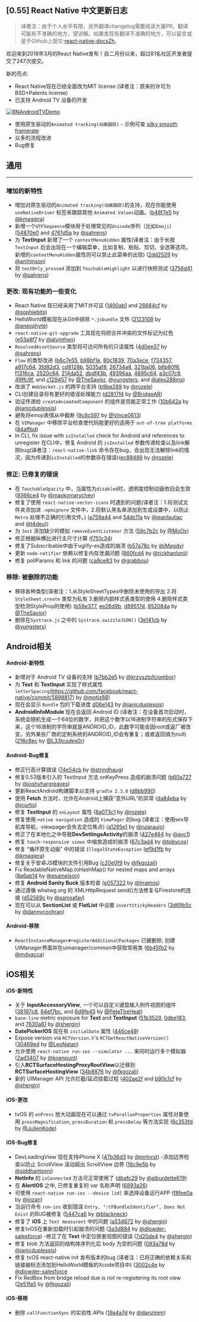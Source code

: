 ## [0.55] React Native 中文更新日志

> 译者注：由于个人水平有限，另外翻译changelog需要阅读大量PR，翻译可能有不准确的地方，望谅解。如果发现有翻译不准确的地方，可以留言或是于Github上提交:[react-native-docsZh](https://github.com/wlfcss/react-native-docsZh)。

欢迎来到2018年3月的React Native发布！自二月份以来，超过81名社区开发者提交了247次提交。

新的亮点:

- React Native现在已经全面改为MIT license (译者注：原来的许可为BSD+Patents license)
- 已支持 Android TV 设备的开发

[![RNAndroidTVDemo](images/0.jpg)](http://www.youtube.com/watch?v=EzIQErHhY20)

- 使用原生驱动的`Animated tracking(动画跟踪)` - 示例可查 [silky smooth framerate](https://t.co/dE1KST1i3g)
- 众多的流程改进
- Bug修复

## 通用
-------

### 增加的新特性

- 增加对原生驱动的`Animated tracking(动画跟踪)`的支持，现在你能使用`useNativeDriver` 标签来跟踪其他 `Animated.Values`动画。([b48f7e5](https://github.com/facebook/react-native/commit/b48f7e5) by [@kmagiera](https://github.com/kmagiera))
- 新增一个`UTFSequence`模块用于处理常见的`Unicode`序列（比如`Emoji`）([54870e0](https://github.com/facebook/react-native/commit/54870e0) and [4761d5a](https://github.com/facebook/react-native/commit/4761d5a) by [@sahrens](https://github.com/sahrens))
- 为 **TextInput** 新增了一个 `contextMenuHidden` 属性(译者注：由于长按`TextInput` 后会出现在一个编辑菜单，比如复制、粘贴、剪切、全选等选项。新增的`contextMenuHidden`属性则可以禁止此菜单的出现) ([2dd2529](https://github.com/facebook/react-native/commit/2dd2529) by [@amhinson](https://github.com/amhinson))
- 将 `testOnly_pressed` 添加到 `TouchableHighlight` 以进行快照测试 ([3756d41](https://github.com/facebook/react-native/commit/3756d41) by [@sahrens](https://github.com/sahrens))

### 更改: 现有功能的一些变化

- React Native 现已经采用了MIT许可证 ([1490ab1](https://github.com/facebook/react-native/commit/1490ab1) and [26684cf](https://github.com/facebook/react-native/commit/26684cf) by [@sophiebits](https://github.com/sophiebits))
- HelloWorld模板现在从Git中排除 `*.jsbundle` 文件 ([2123108](https://github.com/facebook/react-native/commit/2123108) by [@aneophyte](https://github.com/aneophyte))
- `react-native-git-upgrade` 工具现在将把合并冲突的文件标记为红色 ([e53a8f7](https://github.com/facebook/react-native/commit/e53a8f7) by [@alvinthen](https://github.com/alvinthen))
- `ResolvedAssetSource` 类型将可访问所有的只读属性 ([4d0ee37](https://github.com/facebook/react-native/commit/4d0ee37) by [@sahrens](https://github.com/sahrens))
- `Flow` 的类型改进 ([b6c7e55](https://github.com/facebook/react-native/commit/b6c7e55), [b98bf1e](https://github.com/facebook/react-native/commit/b98bf1e), [80c1839](https://github.com/facebook/react-native/commit/80c1839), [70a3ece](https://github.com/facebook/react-native/commit/70a3ece), [f734357](https://github.com/facebook/react-native/commit/f734357), [a817c64](https://github.com/facebook/react-native/commit/a817c64), [3fd82d3](https://github.com/facebook/react-native/commit/3fd82d3), [cd8128b](https://github.com/facebook/react-native/commit/cd8128b), [5035af8](https://github.com/facebook/react-native/commit/5035af8), [26734a8](https://github.com/facebook/react-native/commit/26734a8), [321ba06](https://github.com/facebook/react-native/commit/321ba06), [b6b80f6](https://github.com/facebook/react-native/commit/b6b80f6), [f1316ca](https://github.com/facebook/react-native/commit/f1316ca), [2520c64](https://github.com/facebook/react-native/commit/2520c64), [214da52](https://github.com/facebook/react-native/commit/214da52), [dbdf43b](https://github.com/facebook/react-native/commit/dbdf43b), [49396aa](https://github.com/facebook/react-native/commit/49396aa), [4895c64](https://github.com/facebook/react-native/commit/4895c64), [a3c07c9](https://github.com/facebook/react-native/commit/a3c07c9), [49ffc9f](https://github.com/facebook/react-native/commit/49ffc9f), and [c129457](https://github.com/facebook/react-native/commit/c129457) by [@TheSavior](https://github.com/TheSavior), [@yungsters](https://github.com/yungsters), and [@alex288ms](https://github.com/alex288ms))
- 改进了 `WebSocket.js` 的跨平台支持 ([b9be289](https://github.com/facebook/react-native/commit/b9be289) by [@rozele](https://github.com/rozele))
- CLI创建目录将有更好的错误处理能力 ([d2817f4](https://github.com/facebook/react-native/commit/d2817f4) by [@BridgeAR](https://github.com/BridgeAR))
- 验证传递给 `createAnimatedComponent` 的组件是否能正常工作 ([10b642a](https://github.com/facebook/react-native/commit/10b642a) by [@janicduplessis](https://github.com/janicduplessis))
- 避免将emoji表情从中截断 ([9c8c597](https://github.com/facebook/react-native/commit/9c8c597) by [@Vince0613](https://github.com/Vince0613))
- 在 `UIManager` 中移除平台检查使代码能更好的适用于 `out-of-tree platforms` ([84affbd](https://github.com/facebook/react-native/commit/84affbd))
- In CLI, fix issue with `isInstalled` check for Android and references to unregister 在CLI中，修复 Android 的 `isInstalled` 参数传递检查以及link解除bug(译者注：`react-native-link` 命令存在bug，会出现无法解除link的情况，因为传递到`isInstalled`的参数存在错误)([ec88489](https://github.com/facebook/react-native/commit/ec88489) by [@rozele](https://github.com/rozele))

### 修正: 已修复的错误

- 在 `TouchableOpacity` 中，当属性为`disabled`时，透明度控制动画依旧会生效([9366ce4](https://github.com/facebook/react-native/commit/9366ce4) by [@maxkomarychev](https://github.com/maxkomarychev))
- 修复了使用 `react-native-vector-icons` 时遇到的问题(译者注：1.将测试文件夹添加进 `.npmignore` 文件中，2.将默认黑名单添加到生成设置中，以防止 `Metro` 处理不正确的引用文件。)  ([a759a44](https://github.com/facebook/react-native/commit/a759a44) and [54dc11a](https://github.com/facebook/react-native/commit/54dc11a) by [@jeanlauliac](https://github.com/jeanlauliac) and [@t4deu](https://github.com/t4deu)))
- 为 `Jest` 添加缺少的模拟 `removeEventListener` 方法 ([59c7b2c](https://github.com/facebook/react-native/commit/59c7b2c) by [@MoOx](https://github.com/MoOx))
- 修正根据纵横比进行主尺寸计算 ([f751c34](https://github.com/facebook/react-native/commit/f751c34))
- 修复了Subscribable中由于uglify-es造成的崩溃 ([b57a78c](https://github.com/facebook/react-native/commit/b57a78c) by [@iMagdy](https://github.com/iMagdy))
- 更新 `node-notifier` 依赖以修复内存泄漏问题 ([860fcd4](https://github.com/facebook/react-native/commit/860fcd4) by [@rickhanlonii](https://github.com/rickhanlonii))
- 修复 pollParams 和 link 的问题 ([ca8ce83](https://github.com/facebook/react-native/commit/ca8ce83) by [@grabbou](https://github.com/grabbou))

### 移除: 被删除的功能

- 移除各种类型(译者注：1.从StyleSheetTypes中删除未使用的导出 2.将 `StyleSheet.create` 类型为私有 3.删除内部样式表类型的使用 4.删除样式类型检测StyleProp的使用) ([b58e377](https://github.com/facebook/react-native/commit/b58e377), [ee26d9b](https://github.com/facebook/react-native/commit/ee26d9b), [d89517d](https://github.com/facebook/react-native/commit/d89517d), [852084a](https://github.com/facebook/react-native/commit/852084a) by [@TheSavior](https://github.com/TheSavior))
- 删除在`Systrace.js` 之中的 `Systrace.swizzleJSON()` ([3e141cb](https://github.com/facebook/react-native/commit/3e141cb) by [@yungsters](https://github.com/yungsters))

## Android相关

#### Android-新特性

- 新增对于 Android TV 设备的支持 ([b7bb2e5](https://github.com/facebook/react-native/commit/b7bb2e5) by [@krzysztofciombor](https://github.com/krzysztofciombor))
- 为 **Text** 和 **TextInput** 实现了样式属性 `letterSpacing`(https://github.com/facebook/react-native/commit/5898817) by [@motiz88](https://github.com/motiz88))
- 现在会显示 `Bundle` 包的下载进度 [d06e143](https://github.com/facebook/react-native/commit/d06e143) by [@janicduplessis](https://github.com/janicduplessis))
- **AndroidInfoModule** 现在会返回 Android ID (译者注：在设备首次启动时，系统会随机生成一个64位的数字，并把这个数字以16进制字符串的形式保存下来，这个16进制的字符串就是ANDROID_ID，此数字可能会因root或返厂被改变。另外某些厂商的定制系统的ANDROID_ID会有重复；或者返回值为null) ([216c8ec](https://github.com/facebook/react-native/commit/216c8ec) by [@L33tcodex0r](https://github.com/L33tcodex0r))

#### Android-Bug修复

- 修正行高计算错误 ([74e54cb](https://github.com/facebook/react-native/commit/74e54cb) by [@strindhaug](https://github.com/strindhaug))
- 修复0.53版本引入的 TextInput 方法 onKeyPress 造成的崩溃问题  ([b60a727](https://github.com/facebook/react-native/commit/b60a727) by [@joshyhargreaves](https://github.com/joshyhargreaves))
- 更新ReactAndroid构建脚本以支持 `gradle 2.3.0` ([d8bb990](https://github.com/facebook/react-native/commit/d8bb990))
- 使用 **Fetch** 方法时，允许在Android上捕获“意外URL”的异常 ([da84eba](https://github.com/facebook/react-native/commit/da84eba) by [@jcurtis](https://github.com/jcurtis))
- 修复 **TextInput** 的 `onLayout` 属性 ([8a073c1](https://github.com/facebook/react-native/commit/8a073c1) by [@rozele](https://github.com/rozele))
- 修复使用 `native navigation` 造成的 `ViewPager` 的bug (译者注：使用wix导航库导航，viewpager会失去定位焦点)  ([a1295e1](https://github.com/facebook/react-native/commit/a1295e1) by [@ruiaraujo](https://github.com/ruiaraujo))
- 修正了在本地化之中导致**DevSettingsActivity**的崩溃 ([427e464](https://github.com/facebook/react-native/commit/427e464) by [@ayc1](https://github.com/ayc1))
- 修复 `touch-responsive views` 中缩放造成的崩溃 ([67c3ad4](https://github.com/facebook/react-native/commit/67c3ad4) by [@tobycox](https://github.com/tobycox))
- 修复 “循环原生动画” 中的错误 `IllegalStateException` ([ef9d1fb](https://github.com/facebook/react-native/commit/ef9d1fb) by [@kmagiera](https://github.com/kmagiera))
- 修复关于安卓JS模块的文件引用Bug ([c20e0f9](https://github.com/facebook/react-native/commit/c20e0f9) by [@fkgozali](https://github.com/fkgozali))
- Fix ReadableNativeMap.toHashMap() for nested maps and arrays ([8a6ab14](https://github.com/facebook/react-native/commit/8a6ab14) by [@esamelson](https://github.com/esamelson))
- 修复 **Android Sanity Buck** 版本检查 ([e057322](https://github.com/facebook/react-native/commit/e057322) by [@hramos](https://github.com/hramos))
- 通过遵循 whatwg.org 的 XMLHttpRequest send()方法修复与Firestore的连接 ([d52569c](https://github.com/facebook/react-native/commit/d52569c) by [@samsafay](https://github.com/samsafay))
- 现在可以从 **SectionList** 或 **FlatList** 中设置 `invertStickyHeaders` ([3d69b5c](https://github.com/facebook/react-native/commit/3d69b5c) by [@dannycochran](https://github.com/dannycochran))

#### Android-移除

- `ReactInstanceManager#registerAdditionalPackages` 已被删除; 创建UIManager界面并在uimanager/common中获取常用类 ([6b45fb2](https://github.com/facebook/react-native/commit/6b45fb2) by [@mdvacca](https://github.com/mdvacca))


## iOS相关

#### iOS-新特性

- 关于 **InputAccessoryView**, 一个可以自定义键盘输入附件视图的组件 ([38197c8](https://github.com/facebook/react-native/commit/38197c8), [84ef7bc](https://github.com/facebook/react-native/commit/84ef7bc), and [6d9fe45](https://github.com/facebook/react-native/commit/6d9fe45) by [@PeteTheHeat](https://github.com/PeteTheHeat))
- `base-line` metric exposure for **Text** and **TextInput** ([51b3529](https://github.com/facebook/react-native/commit/51b3529), [0dbe183](https://github.com/facebook/react-native/commit/0dbe183), and [7630a61](https://github.com/facebook/react-native/commit/7630a61) by [@shergin](https://github.com/shergin))
- **DatePickerIOS** 现在有 `initialDate` 属性 ([446ce49](https://github.com/facebook/react-native/commit/446ce49))
- Expose version via `RCTVersion.h`'s `RCTGetReactNativeVersion()` ([30469ed](https://github.com/facebook/react-native/commit/30469ed) by [@LeoNatan](https://github.com/LeoNatan))
- 允许使用 `react-native run-ios --simulator ...` 来同时运行多个模拟器 ([2ad3407](https://github.com/facebook/react-native/commit/2ad3407) by [@koenpunt](https://github.com/koenpunt))
- 引入**RCTSurfaceHostingProxyRootView**以迁移到**RCTSurfaceHostingView** ([34b8876](https://github.com/facebook/react-native/commit/34b8876) by [@fkgozali](https://github.com/fkgozali))
- 新的 UIManager API 允许拦截/延迟挂载过程 ([402ae2f](https://github.com/facebook/react-native/commit/402ae2f) and [b90c1cf](https://github.com/facebook/react-native/commit/b90c1cf) by [@shergin](https://github.com/shergin))



#### iOS-更改

- tvOS 的 `onPress` 放大动画现在可以通过 `tvParallaxProperties` 属性对象使用 `pressMagnification`, `pressDuration` 和 `pressDelay` 等方法实现 ([6c353fd](https://github.com/facebook/react-native/commit/6c353fd) by [@JulienKode](https://github.com/JulienKode))


#### iOS-Bug修复

- DevLoadingView 现在支持iPhone X ([47b36d3](https://github.com/facebook/react-native/commit/47b36d3) by [@mrtnrst](https://github.com/mrtnrst))
-添加边界检查以防止 ScrollView 滚动超出 ScrollView 边界 ([16c9e5b](https://github.com/facebook/react-native/commit/16c9e5b) by [@siddhantsoni](https://github.com/siddhantsoni))
- **NetInfo** 的 `isConnected` 方法可正常使用了 ([dbafc29](https://github.com/facebook/react-native/commit/dbafc29) by [@alburdette619](https://github.com/alburdette619))
- 在 **AlertIOS** 之中, 已修复重复的 var 名称声明 ([6893a26](https://github.com/facebook/react-native/commit/6893a26))
- 可使用 `react-native run-ios --device [id]` 来选择设备运行APP ([f8fee0a](https://github.com/facebook/react-native/commit/f8fee0a) by [@jozan](https://github.com/jozan))
- 当运行命令 `run-ios` 收到错误 `Entry, ":CFBundleIdentifier", Does Not Exist` 的BUG被修复  ([5447ca6](https://github.com/facebook/react-native/commit/5447ca6) by [@blackneck](https://github.com/blackneck))
- 修复了 **iOS** 上 `Text measurent` 中的问题 ([a534672](https://github.com/facebook/react-native/commit/a534672) by [@shergin](https://github.com/shergin))
- 修复tvOS在重新加载时引起崩溃的问题 ([3a3d884](https://github.com/facebook/react-native/commit/3a3d884) by [@dlowder-salesforce](https://github.com/dlowder-salesforce))
-修正了在 **Text** 中定位嵌套视图的错误 ([7d20de4](https://github.com/facebook/react-native/commit/7d20de4) by [@shergin](https://github.com/shergin))
- 修复 blob 方法返回的结构体序列化后 body 为空的问题 ([093a78d](https://github.com/facebook/react-native/commit/093a78d) by [@janicduplessis](https://github.com/janicduplessis))
- 修复 tvOS react-native init 发布版本的bug (译者注：已将正确的依赖关系和链接器标志添加到HelloWorld模板的Xcode项目中) ([3002c4e](https://github.com/facebook/react-native/commit/3002c4e) by [@dlowder-salesforce](https://github.com/dlowder-salesforce)
- Fix RedBox from bridge reload due is not re-registering its root view ([2e51fa5](https://github.com/facebook/react-native/commit/2e51fa5) by [@fkgozali](https://github.com/fkgozali))


#### iOS-移除

- 删除 `callFunctionSync` 的实验性 APIs ([19a4a7d](https://github.com/facebook/react-native/commit/19a4a7d) by [@danzimm](https://github.com/danzimm))
